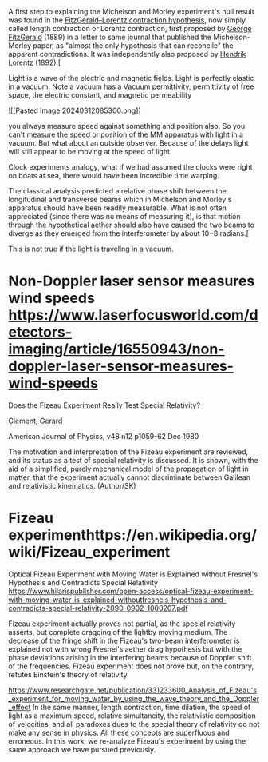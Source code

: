 
A first step to explaining the Michelson and Morley experiment's null result was found in the [FitzGerald–Lorentz contraction hypothesis](https://en.wikipedia.org/wiki/Length_contraction "Length contraction"), now simply called length contraction or Lorentz contraction, first proposed by [George FitzGerald](https://en.wikipedia.org/wiki/George_Francis_FitzGerald "George Francis FitzGerald") (1889) in a letter to same journal that published the Michelson-Morley paper, as "almost the only hypothesis that can reconcile" the apparent contradictions. It was independently also proposed by [Hendrik Lorentz](https://en.wikipedia.org/wiki/Hendrik_Lorentz "Hendrik Lorentz") (1892).[[](https://en.wikipedia.org/wiki/Michelson%E2%80%93Morley_experiment#cite_note-lorentz95-32)



Light is a wave of the electric and magnetic fields.  Light is perfectly elastic in a vacuum.  Note a vacuum has a Vacuum permittivity,  permittivity of free space, the electric constant, and magnetic permeability

![[Pasted image 20240312085300.png]]


you always measure speed against something and position also. So you can't measure the speed or position of the MM apparatus with light in a vacuum. But what about an outside observer.  Because of the delays light will still appear to be moving at the speed of light.


Clock experiments analogy, what if we had assumed the clocks were right on boats at sea, there would have been incredible time warping.

The classical analysis predicted a relative phase shift between the longitudinal and transverse beams which in Michelson and Morley's apparatus should have been readily measurable. What is not often appreciated (since there was no means of measuring it), is that motion through the hypothetical aether should also have caused the two beams to diverge as they emerged from the interferometer by about 10−8 radians.[[](https://en.wikipedia.org/wiki/Michelson%E2%80%93Morley_experiment#cite_note-schum94-31)


This is not true if the light is traveling in a vacuum.

# Non-Doppler laser sensor measures wind speeds https://www.laserfocusworld.com/detectors-imaging/article/16550943/non-doppler-laser-sensor-measures-wind-speeds


Does the Fizeau Experiment Really Test Special Relativity?

Clement, Gerard

American Journal of Physics, v48 n12 p1059-62 Dec 1980

The motivation and interpretation of the Fizeau experiment are reviewed, and its status as a test of special relativity is discussed. It is shown, with the aid of a simplified, purely mechanical model of the propagation of light in matter, that the experiment actually cannot discriminate between Galilean and relativistic kinematics. (Author/SK)

# Fizeau experimenthttps://en.wikipedia.org/wiki/Fizeau_experiment


Optical Fizeau Experiment with Moving Water is Explained without
Fresnel's Hypothesis and Contradicts Special Relativity
https://www.hilarispublisher.com/open-access/optical-fizeau-experiment-with-moving-water-is-explained-withoutfresnels-hypothesis-and-contradicts-special-relativity-2090-0902-1000207.pdf

Fizeau experiment actually proves not partial, as the special relativity asserts, but complete dragging of the lightby moving medium. The decrease of the fringe shift in the Fizeau's two-beam interferometer is explained not with wrong Fresnel's aether drag hypothesis but with the phase deviations arising in the interfering beams because of
Doppler shift of the frequencies. Fizeau experiment does not prove but, on the contrary, refutes Einstein's theory of
relativity


https://www.researchgate.net/publication/331233600_Analysis_of_Fizeau's_experiment_for_moving_water_by_using_the_wave_theory_and_the_Doppler_effect
In the same manner, length contraction, time dilation, the speed of light as a maximum speed, relative simultaneity, the relativistic composition of velocities, and all paradoxes dues to the special theory of relativity do not make any sense in physics. All these concepts are superfluous and erroneous. In this work, we re-analyze Fizeau's experiment by using the same approach we have pursued previously.


